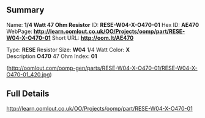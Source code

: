 

 ## Summary
Name: __1/4 Watt 47 Ohm Resistor__
ID: __RESE-W04-X-O470-01__
Hex ID: __AE470__
WebPage: __http://learn.oomlout.co.uk/OO/Projects/oomp/part/RESE-W04-X-O470-01__
Short URL: __http://oom.lt/AE470__

Type: __RESE__ Resistor 
Size: __W04__ 1/4 Watt 
Color: __X__  
Description __O470__ 47 Ohm 
Index: __01__


(http://oomlout.com/oomp-gen/parts/RESE-W04-X-O470-01/RESE-W04-X-O470-01_420.jpg)


 ## Full Details
 http://learn.oomlout.co.uk/OO/Projects/oomp/part/RESE-W04-X-O470-01














